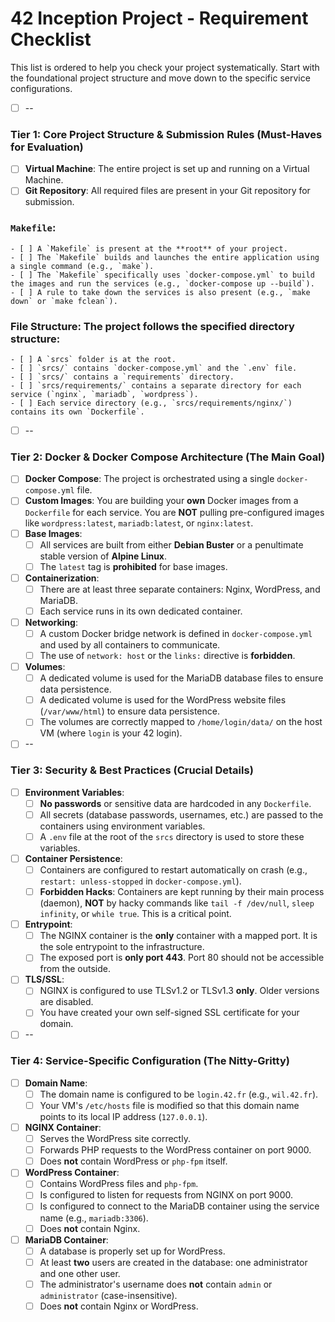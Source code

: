 # 42 Inception Project - Requirement Checklist

This list is ordered to help you check your project systematically. Start with the foundational project structure and move down to the specific service configurations.

- [ ] --

### Tier 1: Core Project Structure & Submission Rules (Must-Haves for Evaluation)

- [ ] **Virtual Machine**: The entire project is set up and running on a Virtual Machine.
- [ ] **Git Repository**: All required files are present in your Git repository for submission.
### **`Makefile`**:
    - [ ] A `Makefile` is present at the **root** of your project.
    - [ ] The `Makefile` builds and launches the entire application using a single command (e.g., `make`).
    - [ ] The `Makefile` specifically uses `docker-compose.yml` to build the images and run the services (e.g., `docker-compose up --build`).
    - [ ] A rule to take down the services is also present (e.g., `make down` or `make fclean`).
### **File Structure**: The project follows the specified directory structure:
    - [ ] A `srcs` folder is at the root.
    - [ ] `srcs/` contains `docker-compose.yml` and the `.env` file.
    - [ ] `srcs/` contains a `requirements` directory.
    - [ ] `srcs/requirements/` contains a separate directory for each service (`nginx`, `mariadb`, `wordpress`).
    - [ ] Each service directory (e.g., `srcs/requirements/nginx/`) contains its own `Dockerfile`.

- [ ] --

### Tier 2: Docker & Docker Compose Architecture (The Main Goal)

- [ ] **Docker Compose**: The project is orchestrated using a single `docker-compose.yml` file.
- [ ] **Custom Images**: You are building your **own** Docker images from a `Dockerfile` for each service. You are **NOT** pulling pre-configured images like `wordpress:latest`, `mariadb:latest`, or `nginx:latest`.
- [ ] **Base Images**:
    - [ ] All services are built from either **Debian Buster** or a penultimate stable version of **Alpine Linux**.
    - [ ] The `latest` tag is **prohibited** for base images.
- [ ] **Containerization**:
    - [ ] There are at least three separate containers: Nginx, WordPress, and MariaDB.
    - [ ] Each service runs in its own dedicated container.
- [ ] **Networking**:
    - [ ] A custom Docker bridge network is defined in `docker-compose.yml` and used by all containers to communicate.
    - [ ] The use of `network: host` or the `links:` directive is **forbidden**.
- [ ] **Volumes**:
    - [ ] A dedicated volume is used for the MariaDB database files to ensure data persistence.
    - [ ] A dedicated volume is used for the WordPress website files (`/var/www/html`) to ensure data persistence.
    - [ ] The volumes are correctly mapped to `/home/login/data/` on the host VM (where `login` is your 42 login).

- [ ] --

### Tier 3: Security & Best Practices (Crucial Details)

- [ ] **Environment Variables**:
    - [ ] **No passwords** or sensitive data are hardcoded in any `Dockerfile`.
    - [ ] All secrets (database passwords, usernames, etc.) are passed to the containers using environment variables.
    - [ ] A `.env` file at the root of the `srcs` directory is used to store these variables.
- [ ] **Container Persistence**:
    - [ ] Containers are configured to restart automatically on crash (e.g., `restart: unless-stopped` in `docker-compose.yml`).
    - [ ] **Forbidden Hacks**: Containers are kept running by their main process (daemon), **NOT** by hacky commands like `tail -f /dev/null`, `sleep infinity`, or `while true`. This is a critical point.
- [ ] **Entrypoint**:
    - [ ] The NGINX container is the **only** container with a mapped port. It is the sole entrypoint to the infrastructure.
    - [ ] The exposed port is **only port 443**. Port 80 should not be accessible from the outside.
- [ ] **TLS/SSL**:
    - [ ] NGINX is configured to use TLSv1.2 or TLSv1.3 **only**. Older versions are disabled.
    - [ ] You have created your own self-signed SSL certificate for your domain.

- [ ] --

### Tier 4: Service-Specific Configuration (The Nitty-Gritty)

- [ ] **Domain Name**:
    - [ ] The domain name is configured to be `login.42.fr` (e.g., `wil.42.fr`).
    - [ ] Your VM's `/etc/hosts` file is modified so that this domain name points to its local IP address (`127.0.0.1`).
- [ ] **NGINX Container**:
    - [ ] Serves the WordPress site correctly.
    - [ ] Forwards PHP requests to the WordPress container on port 9000.
    - [ ] Does **not** contain WordPress or `php-fpm` itself.
- [ ] **WordPress Container**:
    - [ ] Contains WordPress files and `php-fpm`.
    - [ ] Is configured to listen for requests from NGINX on port 9000.
    - [ ] Is configured to connect to the MariaDB container using the service name (e.g., `mariadb:3306`).
    - [ ] Does **not** contain Nginx.
- [ ] **MariaDB Container**:
    - [ ] A database is properly set up for WordPress.
    - [ ] At least **two** users are created in the database: one administrator and one other user.
    - [ ] The administrator's username does **not** contain `admin` or `administrator` (case-insensitive).
    - [ ] Does **not** contain Nginx or WordPress.
